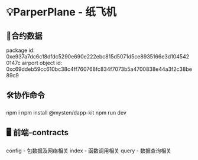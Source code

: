 # 💡ParperPlane - 纸飞机

## 🔦合约数据

package id: 0xe937a7dc6c18dfdc5290e690e222ebc815d5071d5ce8935166e3d1045420147c
airport object id:
0xc69ddeb59cc610bc38c4ff760768fc834f7073b5a4700838e44a3f2c38be89c9

## 🛠️协作命令

npm i
npm install @mysten/dapp-kit
npm run dev

## 🖥️ 前端-contracts

 config - 包数据及网络相关
 index - 函数调用相关
 query - 数据查询相关
